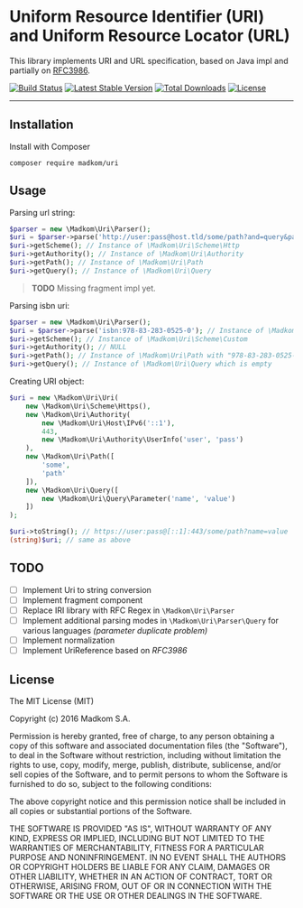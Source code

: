 Uniform Resource Identifier (URI) and Uniform Resource Locator (URL)
====================================================================

This library implements URI and URL specification, based on Java impl and partially on 
[RFC3986](https://tools.ietf.org/html/rfc3986). 

[![Build Status](https://travis-ci.org/madkom/uri.svg?branch=master)](https://travis-ci.org/madkom/uri)
[![Latest Stable Version](https://poser.pugx.org/madkom/uri/v/stable)](https://packagist.org/packages/madkom/uri)
[![Total Downloads](https://poser.pugx.org/madkom/uri/downloads)](https://packagist.org/packages/madkom/uri)
[![License](https://poser.pugx.org/madkom/uri/license)](https://packagist.org/packages/madkom/uri)

---

## Installation

Install with Composer

```
composer require madkom/uri
```

## Usage

Parsing url string:

```php
$parser = new \Madkom\Uri\Parser();
$uri = $parser->parse('http://user:pass@host.tld/some/path?and=query&param=2#fragment');
$uri->getScheme(); // Instance of \Madkom\Uri\Scheme\Http
$uri->getAuthority(); // Instance of \Madkom\Uri\Authority
$uri->getPath(); // Instance of \Madkom\Uri\Path
$uri->getQuery(); // Instance of \Madkom\Uri\Query
```

> **TODO** Missing fragment impl yet.

Parsing isbn uri:

```php
$parser = new \Madkom\Uri\Parser();
$uri = $parser->parse('isbn:978-83-283-0525-0'); // Instance of \Madkom\Uri\Uri
$uri->getScheme(); // Instance of \Madkom\Uri\Scheme\Custom
$uri->getAuthority(); // NULL
$uri->getPath(); // Instance of \Madkom\Uri\Path with "978-83-283-0525-0"
$uri->getQuery(); // Instance of \Madkom\Uri\Query which is empty
```

Creating URI object:

```php
$uri = new \Madkom\Uri\Uri(
    new \Madkom\Uri\Scheme\Https(),
    new \Madkom\Uri\Authority(
        new \Madkom\Uri\Host\IPv6('::1'),
        443,
        new \Madkom\Uri\Authority\UserInfo('user', 'pass')
    ),
    new \Madkom\Uri\Path([
        'some',
        'path'
    ]),
    new \Madkom\Uri\Query([
        new \Madkom\Uri\Query\Parameter('name', 'value')
    ])
);

$uri->toString(); // https://user:pass@[::1]:443/some/path?name=value
(string)$uri; // same as above
```

## TODO

* [ ] Implement Uri to string conversion
* [ ] Implement fragment component
* [ ] Replace IRI library with RFC Regex in `\Madkom\Uri\Parser`
* [ ] Implement additional parsing modes in `\Madkom\Uri\Parser\Query` for various languages _(parameter duplicate problem)_
* [ ] Implement normalization
* [ ] Implement UriReference based on *RFC3986*

## License

The MIT License (MIT)

Copyright (c) 2016 Madkom S.A.

Permission is hereby granted, free of charge, to any person obtaining a copy
of this software and associated documentation files (the "Software"), to deal
in the Software without restriction, including without limitation the rights
to use, copy, modify, merge, publish, distribute, sublicense, and/or sell
copies of the Software, and to permit persons to whom the Software is
furnished to do so, subject to the following conditions:

The above copyright notice and this permission notice shall be included in
all copies or substantial portions of the Software.

THE SOFTWARE IS PROVIDED "AS IS", WITHOUT WARRANTY OF ANY KIND, EXPRESS OR
IMPLIED, INCLUDING BUT NOT LIMITED TO THE WARRANTIES OF MERCHANTABILITY,
FITNESS FOR A PARTICULAR PURPOSE AND NONINFRINGEMENT. IN NO EVENT SHALL THE
AUTHORS OR COPYRIGHT HOLDERS BE LIABLE FOR ANY CLAIM, DAMAGES OR OTHER
LIABILITY, WHETHER IN AN ACTION OF CONTRACT, TORT OR OTHERWISE, ARISING FROM,
OUT OF OR IN CONNECTION WITH THE SOFTWARE OR THE USE OR OTHER DEALINGS IN
THE SOFTWARE.